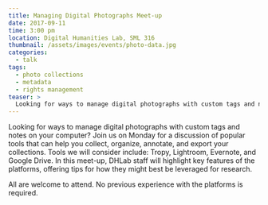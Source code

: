 ```yaml
---
title: Managing Digital Photographs Meet-up
date: 2017-09-11
time: 3:00 pm
location: Digital Humanities Lab, SML 316
thumbnail: /assets/images/events/photo-data.jpg
categories:
  - talk
tags:
  - photo collections
  - metadata
  - rights management
teaser: >
  Looking for ways to manage digital photographs with custom tags and notes on your computer? Join us on Monday for a discussion of popular tools that can help you collect, organize, annotate, and export your collections. Tools we will consider include: Tropy, Lightroom, Evernote, and Google Drive.
---
```

Looking for ways to manage digital photographs with custom tags and notes on your computer? Join us on Monday for a discussion of popular tools that can help you collect, organize, annotate, and export your collections. Tools we will consider include: Tropy, Lightroom, Evernote, and Google Drive. In this meet-up, DHLab staff will highlight key features of the platforms, offering tips for how they might best be leveraged for research.

All are welcome to attend. No previous experience with the platforms is required.